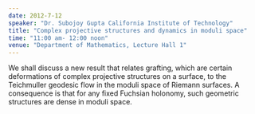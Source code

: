 ```yaml
---
date: 2012-7-12
speaker: "Dr. Subojoy Gupta California Institute of Technology"
title: "Complex projective structures and dynamics in moduli space"
time: "11:00 am- 12:00 noon" 
venue: "Department of Mathematics, Lecture Hall 1"
---
```

We shall discuss a new result that relates grafting, which are certain deformations of complex projective structures on a surface, to the Teichmuller geodesic flow in the moduli space of Riemann surfaces. A consequence is that for any fixed Fuchsian holonomy, such geometric structures are dense in moduli space.
